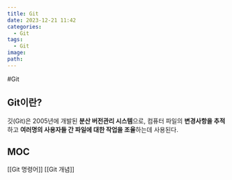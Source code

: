 ```yaml
---
title: Git
date: 2023-12-21 11:42
categories:
  - Git
tags:
  - Git
image: 
path:
---
```

#Git

## Git이란?
깃(Git)은 2005년에 개발된 **분산 버전관리 시스템**으로, 컴퓨터 파일의 **변경사항을 추적**하고 **여러명의 사용자들 간 파일에 대한 작업을 조율**하는데 사용된다.

## MOC
[[Git 명령어]]
[[Git 개념]]


